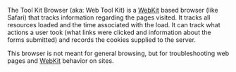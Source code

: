 The Tool Kit Browser (aka: Web Tool Kit) is a [WebKit](http://webkit.org/) based browser (like Safari) that tracks information regarding the pages visited.  It tracks all resources loaded and the time associated with the load.  It can track what actions a user took (what links were clicked and information about the forms submitted) and records the cookies supplied to the server.

This browser is not meant for general browsing, but for troubleshooting web pages and [WebKit](http://webkit.org/) behavior on sites.